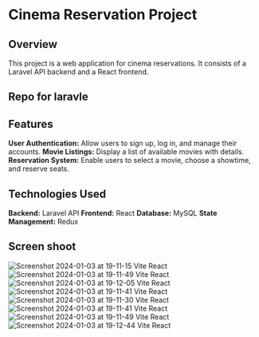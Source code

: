 # Cinema Reservation Project
## Overview
This project is a web application for cinema reservations. It consists of a Laravel API backend and a React frontend.
## Repo for laravle 

## Features

**User Authentication:** Allow users to sign up, log in, and manage their accounts.
**Movie Listings:** Display a list of available movies with details.
**Reservation System:** Enable users to select a movie, choose a showtime, and reserve seats.

## Technologies Used
**Backend:** Laravel API
**Frontend:** React
**Database:** MySQL
**State Management:** Redux

## Screen shoot
![Screenshot 2024-01-03 at 19-11-15 Vite React](https://github.com/DesignToWebsite/Projet_web/assets/74991230/452116e3-3874-4de4-b190-c579f9b8eeb6)
![Screenshot 2024-01-03 at 19-11-49 Vite React](https://github.com/DesignToWebsite/Projet_web/assets/74991230/7b7ffbb7-fc1e-46c2-9a1d-358f8c93e0e2)
![Screenshot 2024-01-03 at 19-12-05 Vite React](https://github.com/DesignToWebsite/Projet_web/assets/74991230/dc1b8cac-c4e1-41a9-aece-6675c1464fbc)
![Screenshot 2024-01-03 at 19-11-41 Vite React](https://github.com/DesignToWebsite/Projet_web/assets/74991230/c2ea2775-eed8-4d88-82b7-fcbd808ef243)
![Screenshot 2024-01-03 at 19-11-30 Vite React](https://github.com/DesignToWebsite/Projet_web/assets/74991230/7bf4caeb-b381-41b9-a198-13dc2c6967c2)
![Screenshot 2024-01-03 at 19-11-41 Vite React](https://github.com/DesignToWebsite/Projet_web/assets/74991230/f37377d7-8cf5-437a-ba1d-7c9d49a827b8)
![Screenshot 2024-01-03 at 19-11-49 Vite React](https://github.com/DesignToWebsite/Projet_web/assets/74991230/b861cd01-a3a4-4673-9f3e-b8b5cebbfdd7)
![Screenshot 2024-01-03 at 19-12-44 Vite React](https://github.com/DesignToWebsite/Projet_web/assets/74991230/e9b3aca2-3848-4a93-9c7a-80d01a978c7b)
